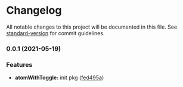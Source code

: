 # Changelog

All notable changes to this project will be documented in this file. See [standard-version](https://github.com/conventional-changelog/standard-version) for commit guidelines.

### 0.0.1 (2021-05-19)


### Features

* **atomWithToggle:** init pkg ([fed495a](https://github.com/astahmer/pastable/commit/fed495a703ca775bfeefd63d1c4363658e7f1d3f))
